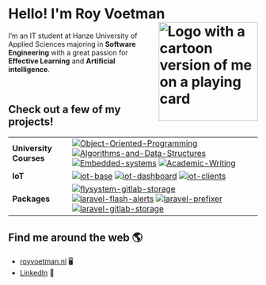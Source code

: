 # Hello! I'm Roy Voetman <img align="right" src="https://www.royvoetman.nl/images/apple-04.svg" alt="Logo with a cartoon version of me on a playing card" width="200">

I’m an IT student at Hanze University of Applied Sciences majoring in **Software Engineering** with a great passion for **Effective Learning** and **Artificial intelligence**.</p>

<br>

## Check out a few of my projects!
|  |  |
| ----------------- | --------------- |
| **University Courses** | [![Object-Oriented-Programming](https://img.shields.io/static/v1?label=&message=Object-Oriented-Programming&color=000605&logo=github&logoColor=white&labelColor=000605)](https://github.com/RoyVoetman/Object-Oriented-Programming) [![Algorithms-and-Data-Structures](https://img.shields.io/static/v1?label=&message=Algorithms-and-Data-Structures&color=000605&logo=github&logoColor=white&labelColor=000605)](https://github.com/RoyVoetman/Algorithms-and-Data-Structures) [![Embedded-systems](https://img.shields.io/static/v1?label=&message=Embedded-systems&color=000605&logo=github&logoColor=white&labelColor=000605)](https://github.com/RoyVoetman/Embedded-systems) [![Academic-Writing](https://img.shields.io/static/v1?label=&message=Academic-Writing&color=000605&logo=github&logoColor=white&labelColor=000605)](https://github.com/RoyVoetman/Academic-Writing) |
| **IoT** | [![iot-base](https://img.shields.io/static/v1?label=&message=iot-base&color=000605&logo=github&logoColor=white&labelColor=000605)](https://github.com/RoyVoetman/iot-base) [![iot-dashboard](https://img.shields.io/static/v1?label=&message=iot-dashboard&color=000605&logo=github&logoColor=white&labelColor=000605)](https://github.com/RoyVoetman/iot-dashboard) [![iot-clients](https://img.shields.io/static/v1?label=&message=iot-clients&color=000605&logo=github&logoColor=white&labelColor=000605)](https://github.com/RoyVoetman/iot-clients) |
| **Packages** | [![flysystem-gitlab-storage](https://img.shields.io/static/v1?label=&message=flysystem-gitlab-storage&color=000605&logo=github&logoColor=white&labelColor=000605)](https://github.com/RoyVoetman/flysystem-gitlab-storage) [![laravel-flash-alerts](https://img.shields.io/static/v1?label=&message=laravel-flash-alerts&color=000605&logo=github&logoColor=white&labelColor=000605)](https://github.com/RoyVoetman/laravel-flash-alerts) [![laravel-prefixer](https://img.shields.io/static/v1?label=&message=laravel-prefixer&color=000605&logo=github&logoColor=white&labelColor=000605)](https://github.com/RoyVoetman/laravel-prefixer) [![laravel-gitlab-storage](https://img.shields.io/static/v1?label=&message=laravel-gitlab-storage&color=000605&logo=github&logoColor=white&labelColor=000605)](https://github.com/RoyVoetman/laravel-gitlab-storage) |

## Find me around the web 🌎
- <a href="https://www.royvoetman.nl/">royvoetman.nl</a> 🖥
- <a href="https://www.linkedin.com/in/roy-voetman/">LinkedIn</a> 💼
